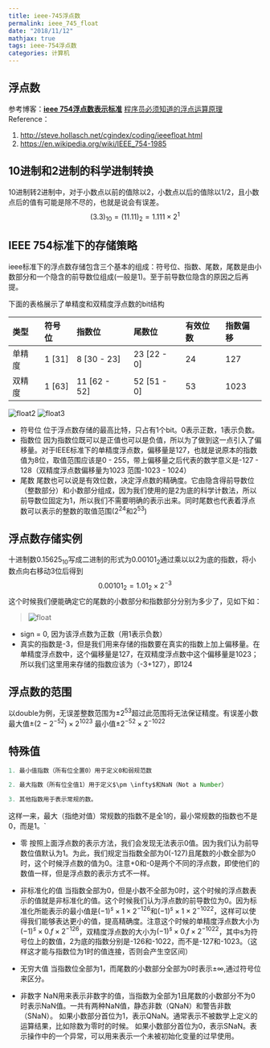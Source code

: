 ```yaml
---
title: ieee-745浮点数
permalink: ieee_745_float
date: "2018/11/12"
mathjax: true
tags: ieee-754浮点数
categories: 计算机
---
```


## 浮点数

参考博客：[**ieee 754浮点数表示标准**](https://www.cnblogs.com/german-iris/p/5759557.html)  [程序员必须知道的浮点运算原理](https://blog.csdn.net/tercel_zhang/article/details/52537726)
Reference：

1. http://steve.hollasch.net/cgindex/coding/ieeefloat.html
2. https://en.wikipedia.org/wiki/IEEE_754-1985

## 10进制和2进制的科学进制转换

10进制转2进制中，对于小数点以前的值除以2，小数点以后的值除以1/2，且小数点后的值有可能是除不尽的，也就是说会有误差。
$$(3.3)_{10}=(11.11)_2=1.111 \times 2^1$$
<!-- more -->
## IEEE 754标准下的存储策略

ieee标准下的浮点数存储包含三个基本的组成：符号位、指数、尾数，尾数是由小数部分和一个隐含的前导数位组成(一般是1)。至于前导数位隐含的原因之后再提。

下面的表格展示了单精度和双精度浮点数的bit结构

|类型|符号位|指数位|尾数位|有效位数|指数偏移|
|:---|:---|:---|:---|:---|:---|
|单精度|1 [31]|8 [30 - 23]|23 [22 - 0]|24|127|
|双精度|1 [63]|11 [62 - 52]|52 [51 - 0]|53|1023|

![float2](/blog/images/float_2.png)
![float3](/blog/images/float_3.png)

- 符号位
位于浮点数存储的最高比特，只占有1个bit。0表示正数，1表示负数。
- 指数位
因为指数位既可以是正值也可以是负值，所以为了做到这一点引入了偏移量。对于IEEE标准下的单精度浮点数，偏移量是127，也就是说原本的指数值为8位，取值范围应该是0 - 255，带上偏移量之后代表的数学意义是-127 - 128（双精度浮点数偏移量为1023 范围-1023 - 1024）
- 尾数
尾数也可以说是有效位数，决定浮点数的精确度。它由隐含得前导数位（整数部分）和小数部分组成，因为我们使用的是2为底的科学计数法，所以前导数位固定为1，所以我们不需要明确的表示出来。同时尾数也代表着浮点数可以表示的整数的取值范围($2^{24}$和$2^{53}$)

## 浮点数存储实例

十进制数$0.15625_{10}$写成二进制的形式为$0.00101_2$通过乘以以2为底的指数，将小数点向右移动3位后得到$$0.00101_2 = 1.01_2 \times 2^{-3}$$
这个时候我们便能确定它的尾数的小数部分和指数部分分别为多少了，见如下如：

> ![float](/blog/images/float.png)

- sign = 0, 因为该浮点数为正数（用1表示负数）
- 真实的指数是-3，但是我们用来存储的指数要在真实的指数上加上偏移量。在单精度浮点数中，这个偏移量是127，在双精度浮点数中这个偏移量是1023；所以我们这里用来存储的指数应该为（-3+127），即124

## 浮点数的范围

以double为例，无误差整数范围为$\pm 2^{53}$超过此范围将无法保证精度。有误差小数最大值$\pm (2-2^{-52})\times 2^{1023}$ 最小值$\pm 2^{-52}\times 2^{-1022}$

## 特殊值

```js
1. 最小值指数（所有位全置0）用于定义0和弱规范数

2. 最大指数（所有位全值1）用于定义$\pm \infty$和NaN（Not a Number）

3. 其他指数用于表示常规的数。
```

这样一来，最大（指绝对值）常规数的指数不是全1的，最小常规数的指数也不是0，而是1。`

- 零
按照上面浮点数的表示方法，我们会发现无法表示0值。因为我们认为前导数位值默认为1。为此，我们规定当指数全部为0(-127)且尾数的小数全部为0时，这个时候浮点数的值为0。注意+0和-0是两个不同的浮点数，即使他们的数值一样，但是浮点数的表示方式不一样。

- 非标准化的值
当指数全部为0，但是小数不全部为0时，这个时候的浮点数表示的值就是非标准化的值。这个时候我们认为浮点数的前导数位为0。因为标准化所能表示的最小值是$(−1)^s × 1 × 2^{−126}$和$(−1)^s × 1× 2^{−1022}$，这样可以使得我们能够表达更小的值，提高精确度。注意这个时候的单精度浮点数大小为$(−1)^s × 0.f × 2^{−126}$，双精度浮点数的大小为$(−1)^s × 0.f × 2^{−1022}$，其中s为符号位上的数值，2为底的指数分别是-126和-1022，而不是-127和-1023。（这样这才能与指数位为1时的值连接，否则会产生空区间）

- 无穷大值
当指数位全部为1，而尾数的小数部分全部为0时表示$\pm \infty$,通过符号位来区分。

- 非数字
NaN用来表示非数字的值，当指数为全部为1且尾数的小数部分不为0时表示NaN值。一共有两种NaN值，静态非数（QNaN）和警告非数（SNaN）。
如果小数部分首位为1，表示QNaN。通常表示不被数学上定义的运算结果，比如除数为零时的时候。
如果小数部分首位为0，表示SNaN。表示操作中的一个异常，可以用来表示一个未被初始化变量的过早使用。
